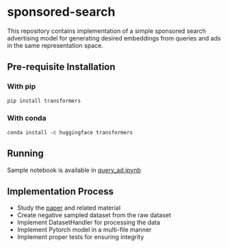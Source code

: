 # sponsored-search
This repository contains implementation of a simple sponsored search advertising model 
for generating desired embeddings from queries and ads in the same representation space.

## Pre-requisite Installation
### With pip
```bash
pip install transformers
```
 ### With conda
```shell script
conda install -c huggingface transformers
```
 
 ## Running
Sample notebook is available in [query_ad.ipynb](query_ad.ipynb)
 
 ## Implementation Process
* Study the [paper](https://arxiv.org/pdf/1607.01869.pdf) and related material
* Create negative sampled dataset from the raw dataset
* Implement DatasetHandler for processing the data
* Implement Pytorch model in a multi-file manner
* Implement proper tests for ensuring integrity